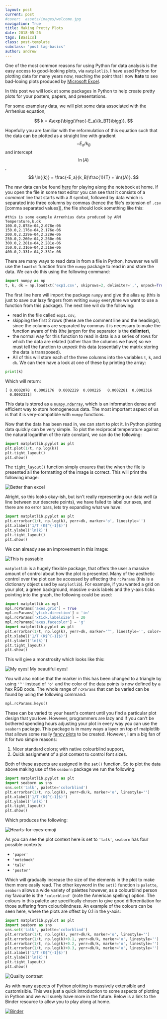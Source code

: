 ```yaml
---
layout: post
current: post
#cover:  assets/images/welcome.jpg
navigation: True
title: Making Pretty Plots
date: 2018-05-26
tags: [Basics]
class: post-template
subclass: 'post tag-basics'
author: andrew
---
```


One of the most common reasons for using Python for data analysis is the easy access to good-looking plots, via `matplotlib`. I have used Python for plotting data for many years now, reaching the point that I now **hate** to see bad-looing plots produced by [Microsoft Excel](https://datanitro.com/blog/better_excel_charts). 

In this post we will look at some packages in Python to help create pretty plots for your posters, papers, and presentations. 

For some examplary data, we will plot some data associated with the Arrhenius equation, 

$$ k = A\exp{\bigg(\frac{-E_a}{k_BT}\bigg)}. $$

Hopefully you are familiar with the reformulation of this equation such that the data can be plotted as a straight line with gradient $$ -E_a / k_B $$ and intercept $$ \ln{(A)} $$, 

$$ \ln{(k)} = \frac{-E_a}{k_B}\frac{1}{T} + \ln{(A)}. $$

The raw data can be found [here](ihttps://raw.githubusercontent.com/bjmorgan/python_in_chemistry/master/General/exp1.csv) for playing along the notebook at home. If you open the file in some text editor you can see that it consists of a *comment* line that starts with a # symbol, followed by data which is separated into three columns by commas (hence the file's extension of `.csv` [comma separated values]), the file should look something like this:

```
#this is some example Arrenhius data produced by ARM 
Temperature,k,dk
100.0,2.078e-04,2.078e-06
150.0,2.176e-04,2.176e-06
200.0,2.229e-04,2.229e-06
250.0,2.260e-04,2.260e-06
300.0,2.281e-04,2.281e-06
350.0,2.316e-04,2.316e-06
400.0,2.331e-04,2.331e-06
``` 

There are many ways to read data in from a file in Python, however we will use the `loadtxt` function from the `numpy` package to read in and store the data. We can do this using the following command:

```python 
import numpy as np
t, k, dk = np.loadtxt('exp1.csv', skiprows=2, delimiter=',', unpack=True)
```

The first line here will import the package `numpy` and give the alias `np` (this is just to save our lazy fingers from writing `numpy` everytime we want to use a function from this package). The next line will do the following:

- read in the file called `exp1.csv`, 
- skipping the first 2 rows (these are the comment line and the headings), since the columns are separated by commas it is necessary to make the function aware of this (the jargon for the separator is the **delimter**), 
- the normal way for this function to read in data is a a series of rows for which the data are related (rather than the columns we have) so we must tell the function to *unpack* this data (essentially the matrix storing the data is transposed). 
- All of this will store each of the three columns into the variables `t`, `k`, and `dk`. We can then have a look at one of these by printing the array: 

```python 
print(k)
```

Which will return: 

```
[ 0.0002078  0.0002176  0.0002229  0.000226   0.0002281  0.0002316
  0.0002331]
```

This data is stored as a [`numpy.ndarray`](https://docs.scipy.org/doc/numpy-1.14.0/reference/generated/numpy.ndarray.html), which is an information dense and efficient way to store homogeneous data. The most important aspect of us is that it is very-compatible with `numpy` functions. 

Now that the data has been read in, we can start to plot it. In Python plotting data quickly can be very simple. To plot the reciprocal temperature against the natural logarithm of the rate constant, we can do the following:

```python 
import matplotlib.pyplot as plt
plt.plot(1/t, np.log(k))
plt.tight_layout()
plt.show()
```

The `tight_layout()` function simply ensures that the when the file is presented all the formatting of the image is correct. This will print the following image:

![Better than excel](/assets/images/mpp001.png) 

Alright, so this looks okay-ish, but isn't really representing our data well (a line between our descrete points), we have failed to label our axes, and there are no error bars, lets try expanding what we have: 
 
```python 
import matplotlib.pyplot as plt
plt.errorbar(1/t, np.log(k), yerr=dk, marker='o', linestyle='')
plt.xlabel('1/T (K$^{-1}$)')
plt.ylabel('ln(k)')
plt.tight_layout()
plt.show()
```

We can already see an improvement in this image:

![This is passable](/assets/images/mpp002.png)

`matplotlib` is a hugely flexible package, that offers the user a massive amount of control about how the plot is presented. Many of the aesthetic control over the plot can be accessed by affecting the `rcParams` (this is a dictionary object used by `matplotlib`). For example,  if you wanted a grid on your plot, a green background, massive x-axis labels and the y-axis ticks pointing into the graph, the following could be used:

```python 
import matplotlib as mpl
mpl.rcParams['axes.grid'] = True
mpl.rcParams['ytick.direction'] = 'in'
mpl.rcParams['xtick.labelsize'] = 20
mpl.rcParams['axes.facecolor'] = 'g'
import matplotlib.pyplot as plt
plt.errorbar(1/t, np.log(k), yerr=dk, marker='^', linestyle='', color='#34a5daff')
plt.xlabel('1/T (K$^{-1}$)')
plt.ylabel('ln(k)')
plt.tight_layout()
plt.show()
```

This will give a monstrosity which looks like this:
 
![My eyes! My beautiful eyes!](/assets/images/mpp003.png)

You will also notice that the marker in this has been changed to a triangle by using `'^'` instead of `'o'` and the color of the data points is now defined by a hex RGB code. The whole range of `rcParams` that can be varied can be found by using the following command:

```python 
mpl.rcParams.keys()
```

These can be varied to your heart's content until you find a particular plot design that you love. However, programmers are lazy and if you can't be bothered spending hours adjusting your plot in every way you can use the `seaborn` package. This package is in many ways a layer on top of matplotlib that allows some really [fancy plots](https://seaborn.pydata.org/examples/index.html) to be created. However, I am a big fan of it for two simple reasons:

1. Nicer standard colors; with native colourblind support,
2. Quick assignment of a plot context to control font sizes.

Both of these aspects are assigned in the `set()` function. So to plot the data above making use of the `seaborn` package we run the following:

```python 
import matplotlib.pyplot as plt
import seaborn as sns
sns.set('talk', palette='colorblind')
plt.errorbar(1/t, np.log(k), yerr=dk/k, marker='o', linestyle='')
plt.xlabel('1/T (K$^{-1}$)')
plt.ylabel('ln(k)')
plt.tight_layout()
plt.show()
```

Which produces the following:

![*Hearts-for-eyes-emoji*](/assets/images/mpp004.png)

As you can see the plot context here is set to `'talk'`, `seaborn` has four possible contexts:

- `'paper'`
- `'notebook'`
- `'talk'`
- `'poster'`

Which will gradually increase the size of the elements in the plot to make them more easily read. The other keyword in the `set()` function is `palette`, `seaborn` allows a wide variety of palettes however, as a colourblind person my favourite is the `'colorblind'` (note the American spelling) option. The colours in this palette are specifically chosen to give good differentiation for those suffering from colourblindness. An example of the colours can be seen here, where the plots are offest by 0.1 in the y-axis: 

```python 
import matplotlib.pyplot as plt
import seaborn as sns
sns.set('talk', palette='colorblind')
plt.errorbar(1/t, np.log(k), yerr=dk/k, marker='o', linestyle='')
plt.errorbar(1/t, np.log(k)+0.1, yerr=dk/k, marker='o', linestyle='')
plt.errorbar(1/t, np.log(k)+0.2, yerr=dk/k, marker='o', linestyle='')
plt.errorbar(1/t, np.log(k)+0.3, yerr=dk/k, marker='o', linestyle='')
plt.xlabel('1/T (K$^{-1}$)')
plt.ylabel('ln(k)')
plt.tight_layout()
plt.show()
```

![Quality contrast](/assets/images/mpp005.png)

As with many aspects of Python plotting is massively extensible and customisible. This was just a quick introduction to some aspects of plotting in Python and we will surely have more in the future. Below is a link to the Binder resource to allow you to play along at home. 

[![Binder](https://mybinder.org/badge.svg)](https://mybinder.org/v2/gh/bjmorgan/python_in_chemistry/master?filepath=General/Making%20Pretty%20Plots.ipynb) 
